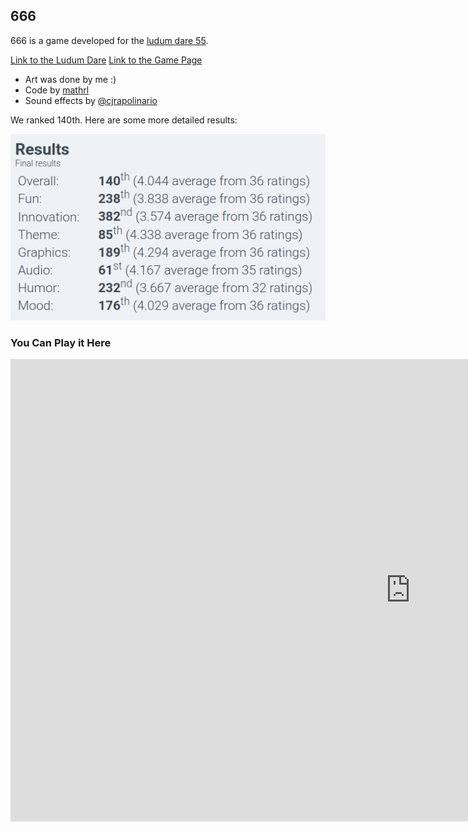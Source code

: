 ## 666

666 is a game developed for the [ludum dare 55](https://ldjam.com/events/ludum-dare/55).

[Link to the Ludum Dare](https://aloeffler.itch.io/666)
[Link to the Game Page](https://aloeffler.itch.io/666)

- Art was done by me :)
- Code by [mathrl](https://github.com/mathrl)
- Sound effects by [@cjrapolinario](https://ldjam.com/users/cjrapolinario) 

We ranked 140th. Here are some more detailed results:

![Ludum Dare Results](../../../../assets/img/categories/game/games/666/666-results.png)

### You Can Play it Here
<iframe frameborder="0"
    src="https://itch.io/embed-upload/10304243?color=261646"
    allowfullscreen=""
    width="1280"
    height="740"
>
    <a href="https://aloeffler.itch.io/666">
        Play 666 on itch.io
    </a>
</iframe>